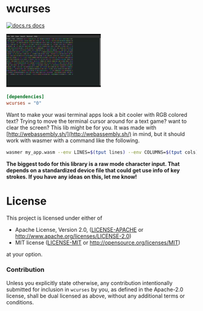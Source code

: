 # wcurses

<a href="https://docs.rs/wcurses"><img src="https://img.shields.io/badge/docs-latest-blue.svg?style=flat-square" alt="docs.rs docs" /></a>

![wcurses example](loop.gif)

```toml
[dependencies]
wcurses = "0"
```

Want to make your wasi terminal apps look a bit cooler with RGB colored text? Trying to move the terminal cursor around for a text game? want to clear the screen? This lib might be for you.  It was made with [http://webassembly.sh/](http://webassembly.sh/) in mind, but it should work with wasmer with a command like the following.

```bash
wasmer my_app.wasm --env LINES=$(tput lines) --env COLUMNS=$(tput cols)
```

**The biggest todo for this library is a raw mode character input. That depends on a standardized device file that could get use info of key strokes. If you have any ideas on this, let me know!**

# License

This project is licensed under either of

 * Apache License, Version 2.0, ([LICENSE-APACHE](LICENSE-APACHE) or
   http://www.apache.org/licenses/LICENSE-2.0)
 * MIT license ([LICENSE-MIT](LICENSE-MIT) or
   http://opensource.org/licenses/MIT)

at your option.

### Contribution

Unless you explicitly state otherwise, any contribution intentionally submitted
for inclusion in `wcurses` by you, as defined in the Apache-2.0 license, shall be
dual licensed as above, without any additional terms or conditions.
